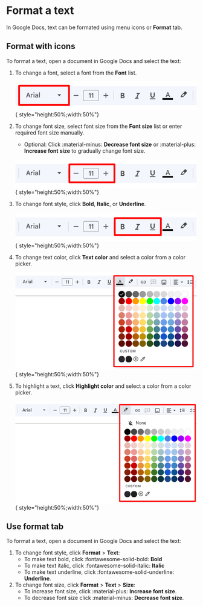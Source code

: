 # Format a text
In Google Docs, text can be formated using menu icons or **Format** tab.

## Format with icons
To format a text, open a document in Google Docs and select the text:

1. To change a font, select a font from the **Font** list.

    ![Font](../assets/format_font.png){ style="height:50%;width:50%"}

1. To change font size, select font size from the **Font size** list or enter required font size manually.
    - Optional: Click :material-minus: **Decrease font size** or :material-plus: **Increase font size** to gradually change font size.

    ![Size](../assets/format_font_size.png){ style="height:50%;width:50%"}

1. To change font style, click **Bold**, **Italic**, or **Underline**.

    ![Style](../assets/format_font_style.png){ style="height:50%;width:50%"}

1. To change text color, click **Text color** and select a color from a color picker.

    ![Color](../assets/format_color.png){ style="height:50%;width:50%"}

1. To highlight a text, click **Highlight color** and select a color from a color picker.

    ![Highlight](../assets/format_highlight.png){ style="height:50%;width:50%"}


## Use format tab
To format a text, open a document in Google Docs and select the text:

1. To change font style, click **Format** > **Text**:
    - To make text bold, click :fontawesome-solid-bold: **Bold**
    - To make text italic, click :fontawesome-solid-italic: **Italic**
    - To make text underline, click :fontawesome-solid-underline: **Underline**.
1. To change font size,  click **Format** > **Text** > **Size**:
    - To increase font size, click :material-plus: **Increase font size**. 
    - To decrease font size click :material-minus: **Decrease font size**.